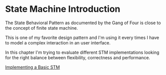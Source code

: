 # State Machine Introduction

The State Behavioral Pattern as documented by the Gang of Four is close to the concept of finite state machine.

This is one of my favorite design pattern and I'm using it every times I have to model a complex interaction in an user interface.

In this chapter I'm trying to evaluate different STM implementations looking for the right balance between flexibility, correctness and performance.

[Implementing a Basic STM](ch001-01-implementing-a-basic-stm.md)
